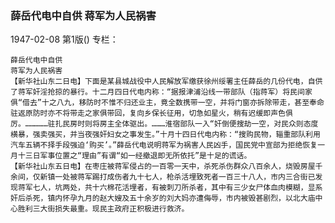 ### 薛岳代电中自供  蒋军为人民祸害

1947-02-08
第1版()
专栏：

    薛岳代电中自供
    蒋军为人民祸害
    【新华社山东二日电】下面是某县城战役中人民解放军缴获徐州绥署主任薛岳的几份代电，自供了蒋军奸淫抢掠的暴行。十二月四日代电内称：“据报津浦沿线一带部队（指蒋军）将民间家俱“借去”十之八九，移防时不惟不归还业主，竟全数携带一空，并将门窗亦拆除带走，甚至奉命驻返原防时亦不将带走之家俱带回，复向乡保长征用，切急如星火，稍有迟缓即声色俱厉。……………驻扎民房时则将房主全体驱出。………淮宿部队一入“奸倒便搜劫一空，对民众则态度横暴，强卖强买，并当夜强奸妇女之事发生。”十月十四日代电内称：“搜购民物，辎重部队利用汽车五辆不择手段强迫‘购买’。”薛岳代电说明蒋军为祸害人民凶手，国民党中宣部为拒绝恢复一月十三日军事位置之“理由”有谓“如一经撤退即无所依托”是十足的谎话。
    【新华社山东五日电】在枣庄被蒋军侵占的一百零一天中，杀死杀伤群众八百余人，烧毁房屋千余间，仅新镇一处被蒋军踢打成伤者九十七人，枪杀活埋致死者一百三十八人，市内三合街已发现蒋军七人，坑两处，共十六棉花活埋者，有被刺刀所杀者，其中有三少女尸体血肉模糊，显系奸后杀死，镇内怀孕九月的赵大嫂及五十余岁的刘大妈亦遭侮辱，市内被毁甚剧烈，以北大庙中心胜利三大街损失最重。现民主政府正积极进行救济。
